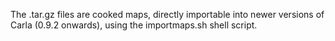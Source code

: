 The <map>.tar.gz files are cooked maps, directly importable into newer versions of Carla (0.9.2 onwards), using the importmaps.sh shell script.